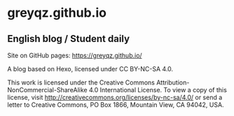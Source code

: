 # greyqz.github.io
## English blog / Student daily

Site on GitHub pages: https://greyqz.github.io/

A blog based on Hexo, licensed under CC BY-NC-SA 4.0.

This work is licensed under the Creative Commons Attribution-NonCommercial-ShareAlike 4.0 International License. To view a copy of this license, visit http://creativecommons.org/licenses/by-nc-sa/4.0/ or send a letter to Creative Commons, PO Box 1866, Mountain View, CA 94042, USA.
